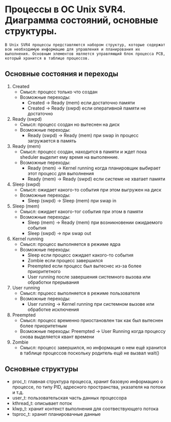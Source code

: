 # Процессы в ОС Unix SVR4. Диаграмма состояний, основные структуры.

```
В Unix SVR4 процессы представляются набором структур, которые содержат всю необходимую информацию для управления и планирования их выполнения. Основным элементов является управляющий блок процесса PCB, который хранится в таблице процессов.
```

## Основные состояния и переходы

1. Created
    * Смысл: процесс только что создан
    * Возможные переходы:
        * Created -> Ready (mem) если достаточно памяти
        * Created -> Ready (swpd) если оперативной памяти не достаточно
2. Ready (swpd)
    * Смысл: процесс создан но вытеснен на диск
    * Возможные переходы:
        * Ready (swpd) -> Ready (mem) при swap in процесс загружается в память
3. Ready (mem)
    * Смысл: процесс создан, находится в памяти и ждет пока sheduler выделит ему время на выполенние.
    * Возможные переходы:
        * Ready (mem) -> Kernel running когда планировщик выбирает этот процесс для выполнения
        * Ready (mem) -> Ready (swpd) если системе не хватает памяти
4. Sleep (swpd)
    * Смысл: ожидает какого-то события при этом выгружен на диск
    * Возможные переходы: 
        * Sleep (swpd) -> Sleep (mem) при swap in
5. Sleep (mem)
    * Смысл: ожидает какого-тог события при этом в памяти
    * Возможные переходы:
        * Sleep (mem) -> Ready (mem) при возникновении ожидаемого события
        * Sleep (swpd) -> при swap out
6. Kernel running
    * Смысл: процесс выполняется в режиме ядра
    * Возможные переходы:
        * Sleep если процесс ожидает какого-то события
        * Zombie если процесс завершился
        * Preempted если процесс был вытеснес из-за более приоритетного
        * User running после завершения системного вызова или обработки прерывания
7. User running
    * Смысл: прцоесс выполняется в режиме пользователя
    * Возможные переходы:
        * User running -> Kernel running при системном вызове или обработке исключения
8. Preempted
    * Смысл: процесс временно приостановлен так как был вытеснен более приоритетным
    * Возможные переходы:
        Preempted -> User Running когда процессу снова выделяется квант времени
9. Zombie
    * Смысл: процесс завершился, но информация о нем ещё хранится в таблице процессов поскольку родитель ещё не вызвал wait()


## Основные структуры

* proc_t: главная структура процесса, хранит базовую информацию о процессе, по типу PID, адресного пространства, указателя на потоки и т.д.
* user_t: пользовательская часть данных процессора
* kthread_t: описывает поток
* klwp_t: хранит контекст выполнения для соотвествующего потока
* tsproc_t: хранит планировачные данные